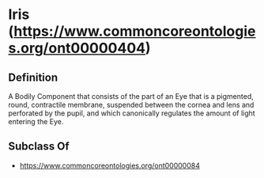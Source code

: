# Iris (https://www.commoncoreontologies.org/ont00000404)

## Definition
A Bodily Component that consists of the part of an Eye that is a pigmented, round, contractile membrane, suspended between the cornea and lens and perforated by the pupil, and which canonically regulates the amount of light entering the Eye.

## Subclass Of
- https://www.commoncoreontologies.org/ont00000084

